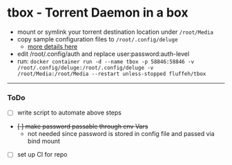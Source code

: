 # tbox - Torrent Daemon in a box
- mount or symlink your torrent destination location under `/root/Media`
- copy sample configuration files to `/root/.config/deluge`
  - [more details here](https://dev.deluge-torrent.org/wiki/UserGuide/Authentication)
- edit /root/.config/auth and replace user:password:auth-level
- run: `docker container run -d --name tbox -p 58846:58846 -v /root/.config/deluge:/root/.config/deluge -v /root/Media:/root/Media --restart unless-stopped fluffeh/tbox`
---
### ToDo
- [ ] write script to automate above steps
- ~~[ ] make password passable through env Vars~~
  - not needed since password is stored in config file and passed via bind mount
- [ ] set up CI for repo
